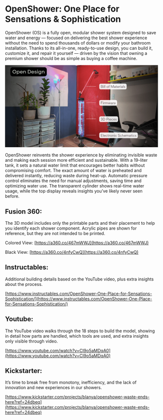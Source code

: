 # OpenShower: One Place for Sensations & Sophistication
OpenShower (OS) is a fully open, modular shower system designed to save water and energy — focused on delivering the best shower experience without the need to spend thousands of dollars or modify your bathroom installation. Thanks to its all-in-one, ready-to-use design, you can build it, customize it, and repair it yourself — driven by the vision that owning a premium shower should be as simple as buying a coffee machine.

![os](https://github.com/blanyaShowers/OpenShower/blob/2735794e8e52eace9194dcacd6d06facdca69aed/docs/src/OpenDesign.png)

OpenShower reinvents the shower experience by eliminating invisible waste and making each session more efficient and sustainable. With a 19-liter tank, it sets a natural water limit that encourages better habits without compromising comfort. The exact amount of water is preheated and delivered instantly, reducing waste during heat-up. Automatic pressure control eliminates the need for manual adjustments, saving time and optimizing water use. The transparent cylinder shows real-time water usage, while the top display reveals insights you’ve likely never seen before.





## Fusion 360:

The 3D model includes only the printable parts and their placement to help you identify each shower component. Acrylic pipes are shown for reference, but they are not intended to be printed.

Colored View: [https://a360.co/467mWWJ](https://a360.co/467mWWJ)

Black View: [https://a360.co/4nfyCwQ](https://a360.co/4nfyCwQ)


## Instructables:

Additional building details based on the YouTube video, plus extra insights about the process.

[https://www.instructables.com/OpenShower-One-Place-for-Sensations-Sophistication/](https://www.instructables.com/OpenShower-One-Place-for-Sensations-Sophistication/)


## Youtube:
The YouTube video walks through the 18 steps to build the model, showing in detail how parts are handled, which tools are used, and extra insights only visible through video.

[https://www.youtube.com/watch?v=CI9o5aMDqA0](https://www.youtube.com/watch?v=CI9o5aMDqA0)

## Kickstarter:
It’s time to break free from monotony, inefficiency, and the lack of innovation and new experiences in our showers. 

[https://www.kickstarter.com/projects/blanya/openshower-waste-ends-here?ref=24dbeq](https://www.kickstarter.com/projects/blanya/openshower-waste-ends-here?ref=24dbeq)